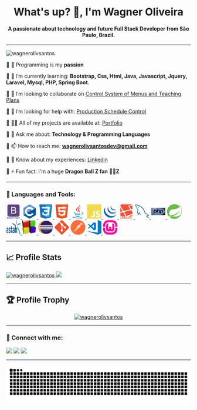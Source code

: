 <div>
    <h1 align="center">What's up? 👋, I'm Wagner Oliveira</h1>
    <h4 align="center">A passionate about technology and future Full Stack Developer from São Paulo, Brazil.</h4>
</div>

<hr>

<p align="left">
    <img src="https://komarev.com/ghpvc/?username=wagnerolivsantos&label=Profile%20views&color=0e4bef&style=flat" alt="wagnerolivsantos" />
</p>

🔹 🔭 Programming is my **passion**

🔹 🌱 I’m currently learning: **Bootstrap, Css, Html, Java, Javascript, Jquery, Laravel, Mysql, PHP, Spring Boot**.

🔹 👯 I’m looking to collaborate on [Control System of Menus and Teaching
Plans](https://github.com/wagnerolivsantos/SCPE1.0)

🔹 🤝 I’m looking for help with: [Production Schedule Control](https://github.com/wagnerolivsantos/CVR)

🔹 👨‍💻 All of my projects are available at: [Portfolio](https://github.com/wagnerolivsantos/portfolio)

🔹 💬 Ask me about: **Technology & Programming Languages**

🔹 📫 How to reach me: **wagnerolivsantosdev@gmail.com**

🔹 📄 Know about my experiences: [Linkedin](https://www.linkedin.com/in/wagner-oliveira-dev/)

🔹 ⚡ Fun fact: I'm a huge **Dragon Ball Z fan** 🐉🏀**Z**

<hr>

<h3 align="left">🚀 Languages and Tools:</h3>

<p align="left">
    <a href="https://getbootstrap.com/" target="_blank">
        <img src="icons\languages\bootstrap.svg" alt="Bootstrap" width="40" height="40" />
    </a>
    <a href="https://www.cplusplus.com/reference/clibrary/" target="_blank">
        <img src="icons\languages\c.svg" alt="C" width="40" height="40" />
    </a>
    <a href="https://www.w3.org/Style/CSS/Overview.en.html" target="_blank">
        <img src="icons\languages\css3.svg" alt="Css3" width="40" height="40" />
    </a>
    <a href="https://html.spec.whatwg.org/multipage/introduction.html#is-this-html5?" target="_blank">
        <img src="icons\languages\html5.svg" alt="Html5" width="40" height="40" />
    </a>
    <a href="https://www.java.com/pt-BR/" target="_blank">
        <img src="icons\languages\java.svg" alt="Java" width="40" height="40" />
    </a>
    <a href="https://developer.mozilla.org/pt-BR/docs/Web/JavaScript" target="_blank">
        <img src="icons\languages\javascript.svg" alt="Java Script" width="40" height="40" />
    </a>
    <a href="https://jquery.com/" target="_blank">
        <img src="icons\languages\jquery.png" alt="Jquery" width="40" height="40" />
    </a>
    <a href="https://laravel.com/" target="_blank">
        <img src="icons\languages\laravel.svg" alt="Laravel" width="40" height="40" />
    </a>
    <a href="https://www.mysql.com/" target="_blank">
        <img src="icons\languages\mysql.svg" alt="Mysql" width="40" height="40" />
    </a>
    <a href="https://www.php.net/" target="_blank">
        <img src="icons\languages\php.svg" alt="Php" width="40" height="40" />
    </a>
    <a href="https://spring.io/" target="_blank">
        <img src="icons\languages\springio.svg" alt="Spring Boot" width="40" height="40" />
    </a>
    <a href="https://astah.net/" target="_blank">
        <img src="icons\tools\astah.svg" alt="Astah" width="40" height="40" />
    </a>
    <a href="https://www.codeblocks.org/" target="_blank">
        <img src="icons\tools\codeBlocks.png" alt="Codeblocks" width="40" height="40" />
    </a>
    <a href="https://www.eclipse.org/" target="_blank">
        <img src="icons\tools\eclipse.png" alt="Eclipse" width="40" height="40" />
    </a>
    <a href="https://git-scm.com/" target="_blank">
        <img src="icons\tools\git.svg" alt="Git" width="40" height="40" />
    </a>
    <a href="https://www.postman.com/" target="_blank">
        <img src="icons\tools\postman.svg" alt="Postman" width="40" height="40" />
    </a>
    <a href="https://code.visualstudio.com/" target="_blank">
        <img src="icons\tools\vscode.png" alt="Visual Studio Code" width="40" height="40" />
    </a>
    <a href="https://www.wampserver.com/en/" target="_blank">
        <img src="icons\tools\wampserver.png" alt="Wampserver" width="40" height="40" />
    </a>
</p>

<hr>

<h2>📈 Profile Stats</h2>

<div>
    <a href="https://github.com/wagnerolivsantos">
        <img height="180em" src="https://github-readme-stats.vercel.app/api?username=wagnerolivsantos&show_icons=true&theme=prussian&include_all_commits=true&count_private=true" alt="wagnerolivsantos"/>
        <img height="180em" src="https://github-readme-stats.vercel.app/api/top-langs/?username=wagnerolivsantos&layout=compact&langs_count=7&theme=prussian"/>
        <!--<img height="180em" src="https://github-readme-streak-stats.herokuapp.com?user=wagnerolivsantos&theme=prussian" alt="wagnerolivsantos" />-->
    </a>
</div>

<hr>

<h2>🏆 Profile Trophy</h2>

<p align="center">
    <a href="https://github.com/ryo-ma/github-profile-trophy">
        <img src="https://github-profile-trophy.vercel.app/?username=wagnerolivsantos&theme=nord&no-bg=true&margin-w=15" alt="wagnerolivsantos" />
    </a>
</p>

<hr>

<h3 align="left">🤘 Connect with me:</h3>

<div>    
    <!--<a href="https://discord.gg/NA6F9F58zS" target="_blank"><img src="https://img.shields.io/badge/Discord-7289DA?style=for-the-badge&logo=discord&logoColor=white" target="_blank" /></a>-->
    <a href="mailto:wagnerolivsantosdev@gmail.com"><img src="https://img.shields.io/badge/-Gmail-%23333?style=for-the-badge&logo=gmail&logoColor=white" target="_blank" /></a>
    <a href="https://www.instagram.com/wagnerolivsantosdev/" target="_blank"><img src="https://img.shields.io/badge/-Instagram-%23E4405F?style=for-the-badge&logo=instagram&logoColor=white" target="_blank" /></a>
    <a href="https://www.linkedin.com/in/wagner-oliveira-dev/" target="_blank"><img src="https://img.shields.io/badge/-LinkedIn-%230077B5?style=for-the-badge&logo=linkedin&logoColor=white" target="_blank" /></a>
    <!--<a href="#" target="_blank"><img src="https://img.shields.io/badge/YouTube-FF0000?style=for-the-badge&logo=youtube&logoColor=white" target="_blank" /></a>-->
</div>

<hr>

![Snake animation](https://github.com/wagnerolivsantos/wagnerolivsantos/blob/output/github-contribution-grid-snake.svg)

